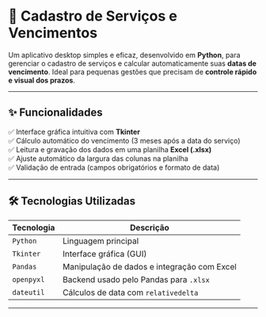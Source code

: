 # 🚀 Cadastro de Serviços e Vencimentos

Um aplicativo desktop simples e eficaz, desenvolvido em **Python**, para gerenciar o cadastro de serviços e calcular automaticamente suas **datas de vencimento**. Ideal para pequenas gestões que precisam de **controle rápido e visual dos prazos**.

---

## ✨ Funcionalidades

✅ Interface gráfica intuitiva com **Tkinter**  
✅ Cálculo automático do vencimento (3 meses após a data do serviço)  
✅ Leitura e gravação dos dados em uma planilha **Excel (.xlsx)**  
✅ Ajuste automático da largura das colunas na planilha  
✅ Validação de entrada (campos obrigatórios e formato de data)  

---

## 🛠️ Tecnologias Utilizadas

| Tecnologia      | Descrição                                      |
|----------------|------------------------------------------------ |
| `Python`        | Linguagem principal                            |
| `Tkinter`       | Interface gráfica (GUI)                        |
| `Pandas`        | Manipulação de dados e integração com Excel    |
| `openpyxl`      | Backend usado pelo Pandas para `.xlsx`         |
| `dateutil`      | Cálculos de data com `relativedelta`           |

-------------------------------------------------------------------
